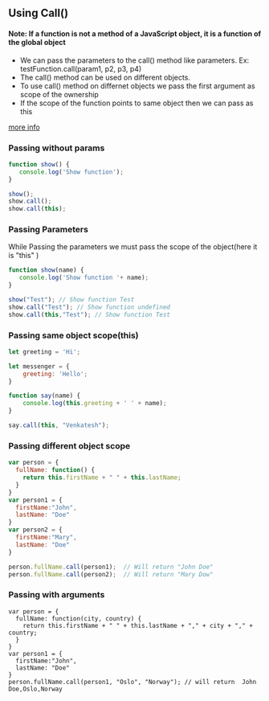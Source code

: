 ## Using Call()
#### Note: If a function is not a method of a JavaScript object, it is a function of the global object
* We can pass the parameters to the call() method like parameters. Ex: testFunction.call(param1, p2, p3, p4)
* The call() method can be used on different objects.
* To use call() method on differnet objects we pass the first argument as scope of the ownership
* If the scope of the function points to same object then we can pass as this

[more info](https://www.w3schools.com/js/js_function_call.asp)

### Passing without params
```javascript
function show() {
   console.log('Show function');
}

show();
show.call();
show.call(this);
```
### Passing Parameters
While Passing the parameters we must pass the scope of the object(here it is "this" )
```javascript
function show(name) {
   console.log('Show function '+ name);
}

show("Test"); // Show function Test
show.call("Test"); // Show function undefined
show.call(this,"Test"); // Show function Test
```
### Passing same object scope(this)
```javascript
let greeting = 'Hi';

let messenger = {
    greeting: 'Hello';
}

function say(name) {
    console.log(this.greeting + ' ' + name);
}

say.call(this, "Venkatesh");
```

### Passing different object scope
```javascript
var person = {
  fullName: function() {
    return this.firstName + " " + this.lastName;
  }
}
var person1 = {
  firstName:"John",
  lastName: "Doe"
}
var person2 = {
  firstName:"Mary",
  lastName: "Doe"
}

person.fullName.call(person1);  // Will return "John Doe"
person.fullName.call(person2);  // Will return "Mary Dow"
```
### Passing with arguments
```javscript
var person = {
  fullName: function(city, country) {
    return this.firstName + " " + this.lastName + "," + city + "," + country;
  }
}
var person1 = {
  firstName:"John",
  lastName: "Doe"
}
person.fullName.call(person1, "Oslo", "Norway"); // will return  John Doe,Oslo,Norway
```
